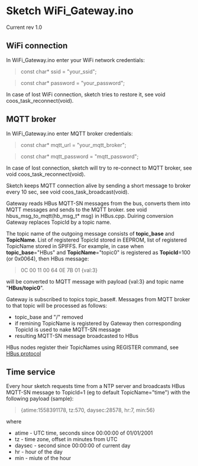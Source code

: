 # Sketch WiFi_Gateway.ino

Current rev 1.0

## WiFi connection

In WiFi_Gateway.ino enter your WiFi network credentials:

> const char* ssid     = "your_ssid";

> const char* password = "your_password";

In case of lost WiFi connection, sketch tries to restore it, see void coos_task_reconnect(void).

## MQTT broker

In WiFi_Gateway.ino enter MQTT broker credentials:

> const char* mqtt_url = "your_mqtt_broker";

> const char* mqtt_password = "mqtt_password";

In case of lost connection, sketch will try to re-connect to MQTT broker, see void coos_task_reconnect(void).

Sketch keeps MQTT connection alive by sending a short message to broker every 10 sec, see void coos_task_broadcast(void).

Gateway reads HBus MQTT-SN messages from the bus, converts them into MQTT messages and sends to the MQTT broker. see void hbus_msg_to_mqtt(hb_msg_t* msg) in HBus.cpp. Duiring conversion Gateway replaces TopicId by a topic name. 

The topic name of the outgoing message consists of **topic_base** and **TopicName**. List of registered TopicId stored in EEPROM, list of registered TopicName stored in SPIFFS. For example,  in case when **topic_base**="HBus" and **TopicName**="topic0" is registered as **TopicId**=100 (or 0x0064), then HBus message:

> 0C 00 11 00 64 0E 7B 01  {val:3} 

will be converted to MQTT message with payload {val:3} and topic name "**HBus/topic0**".

Gateway is subscribed to topics topic_base\#. Messages from MQTT broker to that topic will be processed as follows:
  * topic_base and "/" removed
  * if remining TopicName is registered by Gateway then corresponding TopicId is used to nake MQTT-SN message
  * resulting MQTT-SN message broadcasted to HBus

HBus nodes register their TopicNames using REGISTER command, see [HBus protocol](https://github.com/akouz/HBus#mqtt-sn-mode-broadcast-messages)

## Time service

Every hour sketch requests time from a NTP server and broadcasts HBus MQTT-SN message to TopicId=1 (eg to default TopicName="time") with the following payload (sample):

> {atime:1558391178, tz:570, daysec:28578, hr:7, min:56}

where 
  * atime - UTC time, seconds since 00:00:00 of 01/01/2001
  * tz - time zone, offset in minutes from UTC
  * daysec - second since 00:00:00 of current day
  * hr - hour of the day
  * min - miute of the hour

